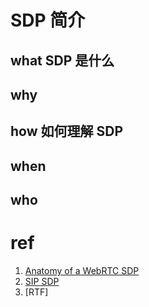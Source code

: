 # SDP 简介

## what SDP 是什么 
## why 
## how 如何理解 SDP
## when 
## who




# ref
1. [Anatomy of a WebRTC SDP](https://webrtchacks.github.io/sdp-anatomy/)
2. [SIP SDP](https://www.tutorialspoint.com/session_initiation_protocol/session_initiation_protocol_sdp.htm)
3. [RTF]
